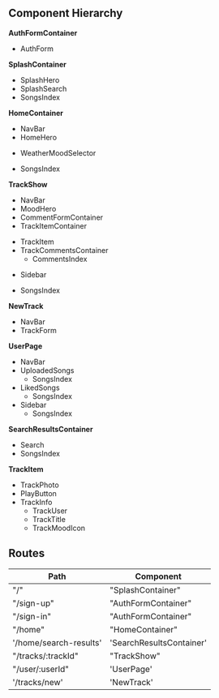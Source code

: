 ## Component Hierarchy

**AuthFormContainer**
 - AuthForm

**SplashContainer**
 - SplashHero
 - SplashSearch
 - SongsIndex

**HomeContainer**
 - NavBar
 - HomeHero
  * WeatherMoodSelector
 - SongsIndex

**TrackShow**
 - NavBar
 - MoodHero
 - CommentFormContainer
 - TrackItemContainer
  + TrackItem
  + TrackCommentsContainer
    * CommentsIndex
 - Sidebar
  + SongsIndex

**NewTrack**
 - NavBar
 - TrackForm

**UserPage**
- NavBar
- UploadedSongs
  + SongsIndex
- LikedSongs
  + SongsIndex
- Sidebar
  + SongsIndex

**SearchResultsContainer**
- Search
- SongsIndex

**TrackItem**
- TrackPhoto
- PlayButton
- TrackInfo
  + TrackUser
  + TrackTitle
  + TrackMoodIcon



## Routes

|Path   | Component   |
|-------|-------------|
| "/" | "SplashContainer" |
| "/sign-up" | "AuthFormContainer" |
| "/sign-in" | "AuthFormContainer" |
| "/home" | "HomeContainer" |
| '/home/search-results' | 'SearchResultsContainer'
| "/tracks/:trackId" | "TrackShow"
| "/user/:userId" | 'UserPage'
| '/tracks/new' | 'NewTrack'
